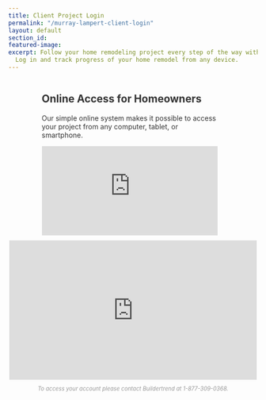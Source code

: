 ```yaml
---
title: Client Project Login
permalink: "/murray-lampert-client-login"
layout: default
section_id:
featured-image:
excerpt: Follow your home remodeling project every step of the way with Murray Lampert.
  Log in and track progress of your home remodel from any device.
---
```


<!-- Login Page -->
<div style="color:#333;margin:1em auto 5em;text-align:center;">
    <div style="display:inline-block;max-width:355px;padding-right:1em;text-align:left;">
        <h2>Online Access for Homeowners</h2>
        Our simple online system makes it possible to access your project from any computer, tablet, or smartphone.<br>
        <iframe src="https://buildertrend.net/NewLoginFrame.aspx?builderID=9616" style="border:0px;height:180px;width:100%;margin-top:1em;" frameborder="0"></iframe>
    </div>
    <div style="display:inline-block;width:100%;max-width:500px;vertical-align:top;padding-top:10px;">
        <div style="position:relative;padding-bottom:51.25%;padding-top:25px;height: 0;">
                <iframe src="https://www.youtube.com/embed/Oom5mqQPpX8?rel=0" style="position:absolute;top:0;left:0;width:100%;height:100%;" frameborder="0" allowfullscreen></iframe>
        </div>
    </div>
    <div style="color:#999;font-size:.8em;font-style:italic;margin-top:1em;width:100%;">
                To access your account please contact Buildertrend at <span style="white-space:nowrap;">1-877-309-0368.</span>
    </div>
</div>
<!-- /Login Page -->
